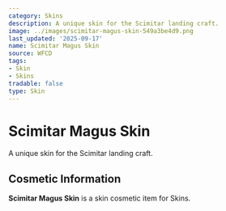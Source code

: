 ```yaml
---
category: Skins
description: A unique skin for the Scimitar landing craft.
image: ../images/scimitar-magus-skin-549a3be4d9.png
last_updated: '2025-09-17'
name: Scimitar Magus Skin
source: WFCD
tags:
- Skin
- Skins
tradable: false
type: Skin
---
```


# Scimitar Magus Skin

A unique skin for the Scimitar landing craft.

## Cosmetic Information

**Scimitar Magus Skin** is a skin cosmetic item for Skins.

